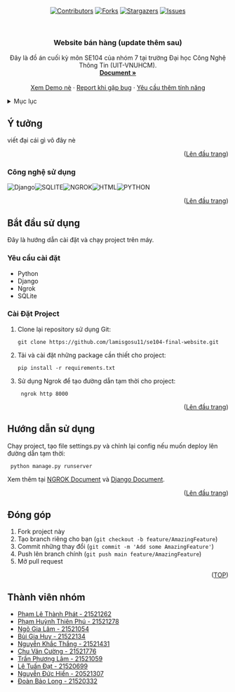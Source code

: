 <!-- Improved compatibility of Lên đầu trang link: See: https://github.com/othneildrew/Best-README-Template/pull/73 -->

<a name="readme-top"></a>

<!--
*** Thanks for checking out the Best-README-Template. If you have a suggestion
*** that would make this better, please fork the repo and create a pull request
*** or simply open an issue with the tag "enhancement".
*** Don't forget to give the project a star!
*** Thanks again! Now go create something AMAZING! :D
-->

<!-- PROJECT SHIELDS -->
<!--
*** I'm using markdown "reference style" links for readability.
*** Reference links are enclosed in brackets [ ] instead of parentheses ( ).
*** See the bottom of this document for the declaration of the reference variables
*** for contributors-url, forks-url, etc. This is an optional, concise syntax you may use.
*** https://www.markdownguide.org/basic-syntax/#reference-style-links
-->
<div align="center">
  
  [![Contributors][contributors-shield]][contributors-url]
  [![Forks][forks-shield]][forks-url]
  [![Stargazers][stars-shield]][stars-url]
  [![Issues][issues-shield]][issues-url]
  <!-- [![License][license-shield]][license-url] -->
  
</div>

<!-- PROJECT LOGO -->
<br />
<div align="center">
  <!-- <a href="https://github.com/lamisgosu11/se104-final-website">
    <img src="md-images/logo.png" alt="Logo" width="80" height="80">
  </a> -->
<h3 align="center">Website bán hàng (update thêm sau) </h3>

  <p align="center">
    Đây là đồ án cuối kỳ môn SE104 của nhóm 7 tại trường Đại học Công Nghệ Thông Tin (UIT-VNUHCM).
    <br />
    <a href="https://github.com/lamisgosu11/se104-final-website"><strong>Document »</strong></a>
    <br />
    <br />
    <a href="https://github.com/lamisgosu11/se104-final-website">Xem Demo nè</a>
    ·
    <a href="https://github.com/lamisgosu11/se104-final-website/issues">Report khi gặp bug</a>
    ·
    <a href="https://github.com/lamisgosu11/se104-final-website/issues">Yêu cầu thêm tính năng</a>
  </p>
</div>

<!-- TABLE OF CONTENTS -->
<details>
  <summary>Mục lục</summary>
  <ol>
    <li>
      <a href="#ý-tưởng">Ý tưởng</a>
      <ul>
        <li><a href="#công-nghệ-sử-dụng">Công nghệ sử dụng</a></li>
      </ul>
    </li>
    <li>
      <a href="#bắt-đầu-sử-dụng">Bắt đầu sử dụng</a>
      <ul>
        <li><a href="#yêu-cầu-cài-đặt">Yêu cầu cài đặt</a></li>
        <li><a href="#cài-đặt-project">Cài Đặt Project</a></li>
      </ul>
    </li>
    <li><a href="#hướng-dẫn-sử-dụng">Hướng dẫn sử dụng</a></li>
    <!-- <li><a href="#roadmap">Roadmap</a></li> -->
    <li><a href="#đóng-góp">Đóng góp</a></li>
    <!-- <li><a href="#license">License</a></li>
    <li><a href="#contact">Contact</a></li>
    <li><a href="#acknowledgments">Acknowledgments</a></li> -->
  </ol>
</details>

<!-- ABOUT THE PROJECT -->

## Ý tưởng

<!-- [![Product Name Screen Shot][product-screenshot]](https://example.com) -->

<!-- [![Product Name Screen Shot][product-screenshot]](https://example.com) -->

viết đại cái gì vô đây nè

<p align="right">(<a href="#readme-top">Lên đầu trang</a>)</p>

### Công nghệ sử dụng

<!-- - [![Flutter][flutter]][flutter-url]
- [![Firebase][firebase]][firebase-url] -->

![Django][Django]![SQLITE][SQLITE]![NGROK][NGROK]![HTML][HTML]![PYTHON][PYTHON]

<p align="right">(<a href="#readme-top">Lên đầu trang</a>)</p>

<!-- GETTING STARTED -->

## Bắt đầu sử dụng

Đây là hướng dẫn cài đặt và chạy project trên máy.

### Yêu cầu cài đặt

- Python
- Django
- Ngrok
- SQLite

### Cài Đặt Project

1. Clone lại repository sử dụng Git:
   ```shell
   git clone https://github.com/lamisgosu11/se104-final-website.git
   ```
2. Tải và cài đặt những package cần thiết cho project:
   ```shell
   pip install -r requirements.txt
   ```
3. Sử dụng Ngrok để tạo đường dẫn tạm thời cho project:
   ```shell
    ngrok http 8000
   ```
   <p align="right">(<a href="#readme-top">Lên đầu trang</a>)</p>

<!-- USAGE EXAMPLES -->

## Hướng dẫn sử dụng

Chạy project, tạo file settings.py và chỉnh lại config nếu muốn deploy lên đường dẫn tạm thời:

```shell
 python manage.py runserver
```

<!-- bổ sung thêm sau -->

Xem thêm tại [NGROK Document](https://ngrok.com/docs/getting-started/) và [Django Document](https://docs.djangoproject.com/en/3.2/).

<p align="right">(<a href="#readme-top">Lên đầu trang</a>)</p>

<!-- ROADMAP -->

<!-- ## Roadmap

- [ ] Feature 1
- [ ] Feature 2
- [ ] Feature 3
  - [ ] Nested Feature

See the [open issues](https://github.com/github_username/repo_name/issues) for a full list of proposed features (and known issues).

<p align="right">(<a href="#readme-top">Lên đầu trang</a>)</p> -->

<!-- CONTRIBUTING -->

## Đóng góp

1. Fork project này
2. Tạo branch riêng cho bạn (`git checkout -b feature/AmazingFeature`)
3. Commit những thay đổi (`git commit -m 'Add some AmazingFeature'`)
4. Push lên branch chính (`git push main feature/AmazingFeature`)
5. Mở pull request

<p align="right">(<a href="#readme-top">TOP</a>)</p>

<!-- LICENSE -->

<!-- ## License

Distributed under the MIT License. See `LICENSE.txt` for more information.

<p align="right">(<a href="#readme-top">Lên đầu trang</a>)</p> -->

<!-- ACKNOWLEDGMENTS

## Acknowledgments

- []()
- []()
- []()

<p align="right">(<a href="#readme-top">Lên đầu trang</a>)</p> -->

<!-- MARKDOWN LINKS & IMAGES -->
<!-- https://www.markdownguide.org/basic-syntax/#reference-style-links -->

## Thành viên nhóm

- [Phạm Lê Thành Phát - 21521262](https://github.com/phatthanh69)
- [Phạm Huỳnh Thiên Phú - 21521278](https://github.com/kstp0011)
- [Ngô Gia Lâm - 21521054](https://github.com/lamisgosu11)
- [Bùi Gia Huy - 21522134](https://github.com/HuyBui2112)
- [Nguyễn Khắc Thắng - 21521431](https://github.com/nkthang2003)
- [Chu Văn Cường - 21521776](https://github.com/csmcv2)
- [Trần Phương Lâm - 21521059](https://github.com/Nanpapu)
- [Lê Tuấn Đạt - 21520699]()
- [Nguyễn Đức Hiển - 20521307](https://github.com/NguyenHien1307)
- [Đoàn Bảo Long - 21520332](https://github.com/baolongvncom)
<!-- * [Nguyễn Trần Sang Quang - 21522545](https://github.com/sangquangtryhard) -->

[contributors-shield]: https://img.shields.io/github/contributors/lamisgosu11/se104-final-website.svg?style=for-the-badge
[contributors-url]: https://github.com/lamisgosu11/se104-final-website/graphs/contributors
[forks-shield]: https://img.shields.io/github/forks/lamisgosu11/se104-final-website.svg?style=for-the-badge
[forks-url]: https://github.com/lamisgosu11/se104-final-website/network/members
[stars-shield]: https://img.shields.io/github/stars/lamisgosu11/se104-final-website.svg?style=for-the-badge
[stars-url]: https://github.com/lamisgosu11/se104-final-website/stargazers
[issues-shield]: https://img.shields.io/github/issues/lamisgosu11/se104-final-website.svg?style=for-the-badge
[issues-url]: https://github.com/github_username/repo_name/issues

<!-- [license-shield]: https://img.shields.io/github/license/lamisgosu11/se104-final-website.svg?style=for-the-badge -->

[license-url]: https://github.com/lamisgosu11/se104-final-website/blob/master/LICENSE.txt
[product-screenshot]: md-images/screenshot.png
[Django]: https://img.shields.io/badge/Django-092E20?style=for-the-badge&logo=django&logoColor=white
[SQLITE]: https://img.shields.io/badge/SQLite-07405E?style=for-the-badge&logo=sqlite&logoColor=white
[NGROK]: https://img.shields.io/badge/Ngrok-1F1E37?style=for-the-badge&logo=ngrok&logoColor=white
[HTML]: https://img.shields.io/badge/HTML-239120?style=for-the-badge&logo=html5&logoColor=white
[PYTHON]: https://img.shields.io/badge/Python-3776AB?style=for-the-badge&logo=python&logoColor=white

<!-- Nhớ thêm liscense sau -->

